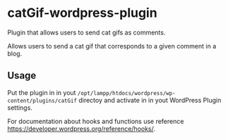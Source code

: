 # catGif-wordpress-plugin
Plugin that allows users to send cat gifs as comments.

Allows users to send a cat gif that corresponds to a given comment in a blog.

## Usage
Put the plugin in in yout `/opt/lampp/htdocs/wordpress/wp-content/plugins/catGif` directoy and activate in in yout WordPress Plugin settings.

For documentation about hooks and functions use reference https://developer.wordpress.org/reference/hooks/.

